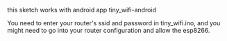 this sketch works with android app tiny_wifi-android

You need to enter your router's ssid and password in tiny_wifi.ino, and you might need to go into your router configuration and allow the esp8266.
